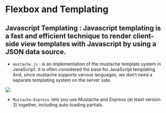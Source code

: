 # Flexbox and Templating
## Javascript Templating : Javascript templating is a fast and efficient technique to render client-side view templates with Javascript by using a JSON data source.
- `mustache.js` : is an implementation of the mustache template system in JavaScript. It is often considered the base for JavaScript templating. And, since mustache supports various languages, we don’t need a separate templating system on the server side.

![](https://www.elated.com/res/Image/articles/development/easy-html-templates-with-mustache/simple-demo.png)

- `Mustache-Express` :lets you use Mustache and Express (at least version 3) together, including auto-loading partials.
